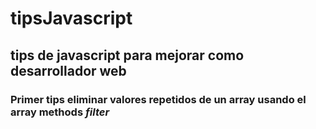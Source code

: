# tipsJavascript
## tips de javascript para mejorar como desarrollador web


### Primer tips eliminar valores repetidos de un array usando el array methods ***filter*** 
